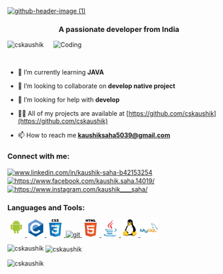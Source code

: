[![github-header-image (1)](https://github.com/user-attachments/assets/2d6a5536-f6e1-42b2-b077-a88e41f3bf79)](https://leviarista.github.io/github-profile-header-generator/ )

<h3 align="center">A passionate developer from India</h3>
<img align ="right" alt="Coding" width="400" src="https://mir-s3-cdn-cf.behance.net/project_modules/hd/06f21a161921919.63cd7887d0a70.gif" >

<p align="left"> <img src="https://komarev.com/ghpvc/?username=cskaushik&label=Profile%20views&color=0e75b6&style=flat" alt="cskaushik" /> </p>

<p align="left"> <a href="https://twitter.com/" target="blank"><img src="https://img.shields.io/twitter/follow/?logo=twitter&style=for-the-badge" alt="" /></a> </p>

- 🌱 I’m currently learning **JAVA**

- 👯 I’m looking to collaborate on **develop native project**

- 🤝 I’m looking for help with **develop**

- 👨‍💻 All of my projects are available at [https://github.com/cskaushik](https://github.com/cskaushik)

- 📫 How to reach me **kaushiksaha5039@gmail.com**

<h3 align="left">Connect with me:</h3>
<p align="left">
<a href="https://linkedin.com/in/www.linkedin.com/in/kaushik-saha-b42153254" target="blank"><img align="center" src="https://raw.githubusercontent.com/rahuldkjain/github-profile-readme-generator/master/src/images/icons/Social/linked-in-alt.svg" alt="www.linkedin.com/in/kaushik-saha-b42153254" height="30" width="40" /></a>
<a href="https://fb.com/https://www.facebook.com/kaushik.saha.14019/" target="blank"><img align="center" src="https://raw.githubusercontent.com/rahuldkjain/github-profile-readme-generator/master/src/images/icons/Social/facebook.svg" alt="https://www.facebook.com/kaushik.saha.14019/" height="30" width="40" /></a>
<a href="https://instagram.com/https://www.instagram.com/kaushik____saha/" target="blank"><img align="center" src="https://raw.githubusercontent.com/rahuldkjain/github-profile-readme-generator/master/src/images/icons/Social/instagram.svg" alt="https://www.instagram.com/kaushik____saha/" height="30" width="40" /></a>
</p>

<h3 align="left">Languages and Tools:</h3>
<p align="left"> <a href="https://developer.android.com" target="_blank" rel="noreferrer"> <img src="https://raw.githubusercontent.com/devicons/devicon/master/icons/android/android-original-wordmark.svg" alt="android" width="40" height="40"/> </a> <a href="https://www.cprogramming.com/" target="_blank" rel="noreferrer"> <img src="https://raw.githubusercontent.com/devicons/devicon/master/icons/c/c-original.svg" alt="c" width="40" height="40"/> </a> <a href="https://www.w3schools.com/css/" target="_blank" rel="noreferrer"> <img src="https://raw.githubusercontent.com/devicons/devicon/master/icons/css3/css3-original-wordmark.svg" alt="css3" width="40" height="40"/> </a> <a href="https://git-scm.com/" target="_blank" rel="noreferrer"> <img src="https://www.vectorlogo.zone/logos/git-scm/git-scm-icon.svg" alt="git" width="40" height="40"/> </a> <a href="https://www.w3.org/html/" target="_blank" rel="noreferrer"> <img src="https://raw.githubusercontent.com/devicons/devicon/master/icons/html5/html5-original-wordmark.svg" alt="html5" width="40" height="40"/> </a> <a href="https://www.java.com" target="_blank" rel="noreferrer"> <img src="https://raw.githubusercontent.com/devicons/devicon/master/icons/java/java-original.svg" alt="java" width="40" height="40"/> </a> <a href="https://www.linux.org/" target="_blank" rel="noreferrer"> <img src="https://raw.githubusercontent.com/devicons/devicon/master/icons/linux/linux-original.svg" alt="linux" width="40" height="40"/> </a> <a href="https://www.mysql.com/" target="_blank" rel="noreferrer"> <img src="https://raw.githubusercontent.com/devicons/devicon/master/icons/mysql/mysql-original-wordmark.svg" alt="mysql" width="40" height="40"/> </a> </p>

<p><img align="left" src="https://github-readme-stats.vercel.app/api/top-langs?username=cskaushik&show_icons=true&locale=en&layout=compact" alt="cskaushik" /></p>

<p>&nbsp;<img align="center" src="https://github-readme-stats.vercel.app/api?username=cskaushik&show_icons=true&locale=en" alt="cskaushik" /></p>

<p><img align="center" src="https://github-readme-streak-stats.herokuapp.com/?user=cskaushik&" alt="cskaushik" /></p>
